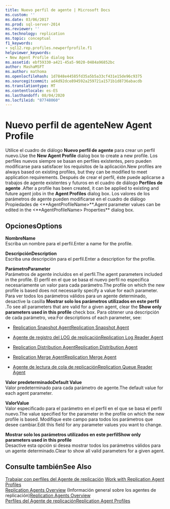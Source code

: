 ```yaml
---
title: Nuevo perfil de agente | Microsoft Docs
ms.custom: ''
ms.date: 03/06/2017
ms.prod: sql-server-2014
ms.reviewer: ''
ms.technology: replication
ms.topic: conceptual
f1_keywords:
- sql12.rep.profiles.newperfprofile.f1
helpviewer_keywords:
- New Agent Profile dialog box
ms.assetid: ebf59330-a421-45a5-9020-0484a96852bc
author: MashaMSFT
ms.author: mathoma
ms.openlocfilehash: 1d7848e44585fd35a5b5a33cf431e15de96c9375
ms.sourcegitcommit: ad4d92dce894592a259721a1571b1d8736abacdb
ms.translationtype: MT
ms.contentlocale: es-ES
ms.lasthandoff: 08/04/2020
ms.locfileid: "87748060"
---
```

# <a name="new-agent-profile"></a><span data-ttu-id="27731-102">Nuevo perfil de agente</span><span class="sxs-lookup"><span data-stu-id="27731-102">New Agent Profile</span></span>
  <span data-ttu-id="27731-103">Utilice el cuadro de diálogo **Nuevo perfil de agente** para crear un perfil nuevo.</span><span class="sxs-lookup"><span data-stu-id="27731-103">Use the **New Agent Profile** dialog box to create a new profile.</span></span> <span data-ttu-id="27731-104">Los perfiles nuevos siempre se basan en perfiles existentes, pero pueden modificarse para satisfacer los requisitos de la aplicación.</span><span class="sxs-lookup"><span data-stu-id="27731-104">New profiles are always based on existing profiles, but they can be modified to meet application requirements.</span></span> <span data-ttu-id="27731-105">Después de crear el perfil, éste puede aplicarse a trabajos de agente existentes y futuros en el cuadro de diálogo **Perfiles de agente** .</span><span class="sxs-lookup"><span data-stu-id="27731-105">After a profile has been created, it can be applied to existing and future agent jobs in the **Agent Profiles** dialog box.</span></span> <span data-ttu-id="27731-106">Los valores de los parámetros de agente pueden modificarse en el cuadro de diálogo Propiedades de \<**AgentProfileName>\*\*.</span><span class="sxs-lookup"><span data-stu-id="27731-106">Agent parameter values can be edited in the \<**AgentProfileName> Properties\*\* dialog box.</span></span>  
  
## <a name="options"></a><span data-ttu-id="27731-107">Opciones</span><span class="sxs-lookup"><span data-stu-id="27731-107">Options</span></span>  
 <span data-ttu-id="27731-108">**Nombre**</span><span class="sxs-lookup"><span data-stu-id="27731-108">**Name**</span></span>  
 <span data-ttu-id="27731-109">Escriba un nombre para el perfil.</span><span class="sxs-lookup"><span data-stu-id="27731-109">Enter a name for the profile.</span></span>  
  
 <span data-ttu-id="27731-110">**Descripción**</span><span class="sxs-lookup"><span data-stu-id="27731-110">**Description**</span></span>  
 <span data-ttu-id="27731-111">Escriba una descripción para el perfil.</span><span class="sxs-lookup"><span data-stu-id="27731-111">Enter a description for the profile.</span></span>  
  
 <span data-ttu-id="27731-112">**Parámetro**</span><span class="sxs-lookup"><span data-stu-id="27731-112">**Parameter**</span></span>  
 <span data-ttu-id="27731-113">Parámetros de agente incluidos en el perfil.</span><span class="sxs-lookup"><span data-stu-id="27731-113">The agent parameters included in the profile.</span></span> <span data-ttu-id="27731-114">El perfil en el que se basa el nuevo perfil no especifica necesariamente un valor para cada parámetro.</span><span class="sxs-lookup"><span data-stu-id="27731-114">The profile on which the new profile is based does not necessarily specify a value for each parameter.</span></span> <span data-ttu-id="27731-115">Para ver todos los parámetros válidos para un agente determinado, desactive la casilla **Mostrar solo los parámetros utilizados en este perfil** .</span><span class="sxs-lookup"><span data-stu-id="27731-115">To see all parameters that are valid for a given agent, clear the **Show only parameters used in this profile** check box.</span></span> <span data-ttu-id="27731-116">Para obtener una descripción de cada parámetro, vea:</span><span class="sxs-lookup"><span data-stu-id="27731-116">For descriptions of each parameter, see:</span></span>  
  
-   [<span data-ttu-id="27731-117">Replication Snapshot Agent</span><span class="sxs-lookup"><span data-stu-id="27731-117">Replication Snapshot Agent</span></span>](agents/replication-snapshot-agent.md)  
  
-   [<span data-ttu-id="27731-118">Agente de registro del LOG de replicación</span><span class="sxs-lookup"><span data-stu-id="27731-118">Replication Log Reader Agent</span></span>](agents/replication-log-reader-agent.md)  
  
-   [<span data-ttu-id="27731-119">Replication Distribution Agent</span><span class="sxs-lookup"><span data-stu-id="27731-119">Replication Distribution Agent</span></span>](agents/replication-distribution-agent.md)  
  
-   [<span data-ttu-id="27731-120">Replication Merge Agent</span><span class="sxs-lookup"><span data-stu-id="27731-120">Replication Merge Agent</span></span>](agents/replication-merge-agent.md)  
  
-   [<span data-ttu-id="27731-121">Agente de lectura de cola de replicación</span><span class="sxs-lookup"><span data-stu-id="27731-121">Replication Queue Reader Agent</span></span>](agents/replication-queue-reader-agent.md)  
  
 <span data-ttu-id="27731-122">**Valor predeterminado**</span><span class="sxs-lookup"><span data-stu-id="27731-122">**Default Value**</span></span>  
 <span data-ttu-id="27731-123">Valor predeterminado para cada parámetro de agente.</span><span class="sxs-lookup"><span data-stu-id="27731-123">The default value for each agent parameter.</span></span>  
  
 <span data-ttu-id="27731-124">**Valor**</span><span class="sxs-lookup"><span data-stu-id="27731-124">**Value**</span></span>  
 <span data-ttu-id="27731-125">Valor especificado para el parámetro en el perfil en el que se basa el perfil nuevo.</span><span class="sxs-lookup"><span data-stu-id="27731-125">The value specified for the parameter in the profile on which the new profile is based.</span></span> <span data-ttu-id="27731-126">Modifique este campo para todos los parámetros que desee cambiar.</span><span class="sxs-lookup"><span data-stu-id="27731-126">Edit this field for any parameter values you want to change.</span></span>  
  
 <span data-ttu-id="27731-127">**Mostrar solo los parámetros utilizados en este perfil**</span><span class="sxs-lookup"><span data-stu-id="27731-127">**Show only parameters used in this profile**</span></span>  
 <span data-ttu-id="27731-128">Desactive esta opción si desea mostrar todos los parámetros válidos para un agente determinado.</span><span class="sxs-lookup"><span data-stu-id="27731-128">Clear to show all valid parameters for a given agent.</span></span>  
  
## <a name="see-also"></a><span data-ttu-id="27731-129">Consulte también</span><span class="sxs-lookup"><span data-stu-id="27731-129">See Also</span></span>  
 <span data-ttu-id="27731-130">[Trabajar con perfiles del Agente de replicación](agents/work-with-replication-agent-profiles.md) </span><span class="sxs-lookup"><span data-stu-id="27731-130">[Work with Replication Agent Profiles](agents/work-with-replication-agent-profiles.md) </span></span>  
 <span data-ttu-id="27731-131">[Replication Agents Overview](agents/replication-agents-overview.md)  (Información general sobre los agentes de replicación)</span><span class="sxs-lookup"><span data-stu-id="27731-131">[Replication Agents Overview](agents/replication-agents-overview.md) </span></span>  
 [<span data-ttu-id="27731-132">Perfiles del Agente de replicación</span><span class="sxs-lookup"><span data-stu-id="27731-132">Replication Agent Profiles</span></span>](agents/replication-agent-profiles.md)  
  
  
